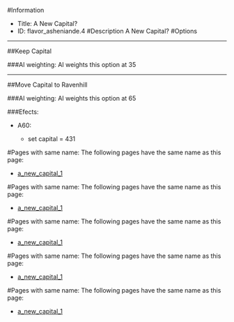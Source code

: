 #Information
 - Title: A New Capital?
 - ID: flavor_asheniande.4
#Description
A New Capital?
#Options

___
##Keep Capital

###AI weighting:
AI weights this option at 35


___
##Move Capital to Ravenhill

###AI weighting:
AI weights this option at 65


###Efects:<ul><li>A60:</li><ul><li>set capital = 431</li></ul></ul>


#Pages with same name:
The following pages have the same name as this page:
 - [a_new_capital_1](a_new_capital_1.md)


#Pages with same name:
The following pages have the same name as this page:
 - [a_new_capital_1](a_new_capital_1.md)


#Pages with same name:
The following pages have the same name as this page:
 - [a_new_capital_1](a_new_capital_1.md)


#Pages with same name:
The following pages have the same name as this page:
 - [a_new_capital_1](a_new_capital_1.md)


#Pages with same name:
The following pages have the same name as this page:
 - [a_new_capital_1](a_new_capital_1.md)
